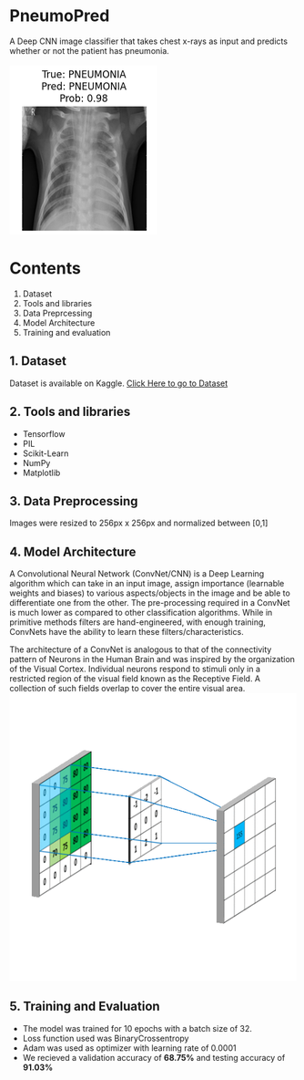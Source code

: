 # PneumoPred
A Deep CNN image classifier that takes chest x-rays as input and predicts whether or not the patient has pneumonia.<br><br>
![Prediction Plot](https://github.com/Te4bag/PneumoNet/blob/main/Images/Screenshot%202024-09-13%20151008.png)
# Contents
1. Dataset<br/>
2. Tools and libraries<br/>
3. Data Preprcessing<br/>
4. Model Architecture<br/>
5. Training and evaluation<br/>

## 1. Dataset
Dataset is available on Kaggle. [Click Here to go to Dataset](https://www.kaggle.com/datasets/paultimothymooney/chest-xray-pneumonia)
## 2. Tools and libraries
- Tensorflow
- PIL
- Scikit-Learn
- NumPy
- Matplotlib
## 3. Data Preprocessing
Images were resized to 256px x 256px and normalized between [0,1]
## 4. Model Architecture
A Convolutional Neural Network (ConvNet/CNN) is a Deep Learning algorithm which can take in an input image, assign importance (learnable weights and biases) to various aspects/objects in the image and be able to differentiate one from the other. The pre-processing required in a ConvNet is much lower as compared to other classification algorithms. While in primitive methods filters are hand-engineered, with enough training, ConvNets have the ability to learn these filters/characteristics.

The architecture of a ConvNet is analogous to that of the connectivity pattern of Neurons in the Human Brain and was inspired by the organization of the Visual Cortex. Individual neurons respond to stimuli only in a restricted region of the visual field known as the Receptive Field. A collection of such fields overlap to cover the entire visual area.
![CNN](https://github.com/Te4bag/PneumoNet/blob/main/Images/cnn.gif)
## 5. Training and Evaluation
- The model was trained for 10 epochs with a batch size of 32.
- Loss function used was BinaryCrossentropy
- Adam was used as optimizer with learning rate of 0.0001
- We recieved a validation accuracy of **68.75%** and testing accuracy of **91.03%** 
